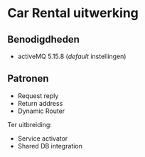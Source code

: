 # Car Rental uitwerking

## Benodigdheden
- activeMQ 5.15.8 (*default* instellingen)

## Patronen

- Request reply
- Return address
- Dynamic Router

Ter uitbreiding:
- Service activator
- Shared DB integration

